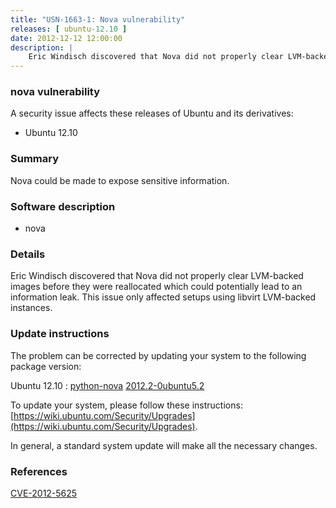 ```yaml
---
title: "USN-1663-1: Nova vulnerability"
releases: [ ubuntu-12.10 ]
date: 2012-12-12 12:00:00
description: |
    Eric Windisch discovered that Nova did not properly clear LVM-backed images before they were reallocated which could potentially lead to an information leak. This issue only affected setups using libvirt LVM-backed instances. 
--- 
```

 
### nova vulnerability

A security issue affects these releases of Ubuntu and its derivatives:

* Ubuntu 12.10

### Summary

Nova could be made to expose sensitive information. 

### Software description

* nova 

### Details

Eric Windisch discovered that Nova did not properly clear LVM-backed images before they were reallocated which could potentially lead to an information leak. This issue only affected setups using libvirt LVM-backed instances. 

### Update instructions

The problem can be corrected by updating your system to the following package version:

Ubuntu 12.10
 : [python-nova](https://launchpad.net/ubuntu/+source/nova) <span> [2012.2-0ubuntu5.2](https://launchpad.net/ubuntu/+source/nova/2012.2-0ubuntu5.2) </span> 

To update your system, please follow these instructions: [https://wiki.ubuntu.com/Security/Upgrades](https://wiki.ubuntu.com/Security/Upgrades).

In general, a standard system update will make all the necessary changes. 

### References

 [CVE-2012-5625](http://people.ubuntu.com/~ubuntu-security/cve/CVE-2012-5625)
 
